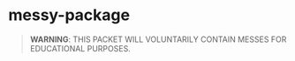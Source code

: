 # messy-package

> **WARNING**: THIS PACKET WILL VOLUNTARILY CONTAIN MESSES FOR EDUCATIONAL PURPOSES.
